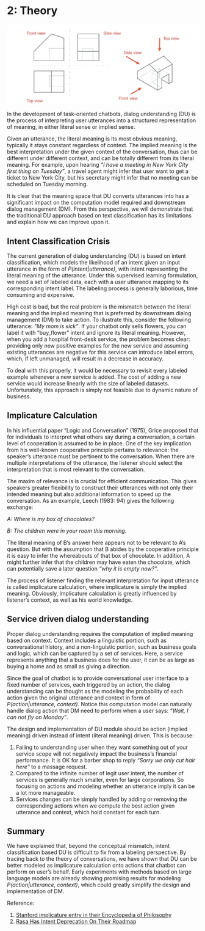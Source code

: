 # 2: Theory

![Theory](/images/essentials/du/theory.png)

In the development of task-oriented chatbots, dialog understanding (DU) is the process of interpreting user utterances into a structured representation of meaning, in either literal sense or implied sense.

Given an utterance, the literal meaning is its most obvious meaning, typically it stays constant regardless of context. The implied meaning is the best interpretation under the given context of the conversation, thus can be different under different context, and can be totally different from its literal meaning. For example, upon hearing *“I have a meeting in New York City first thing on Tuesday”*, a travel agent might infer that user want to get a ticket to New York City, but his secretary might infer that no meeting can be scheduled on Tuesday morning.

It is clear that the meaning space that DU converts utterances into has a significant impact on the computation model required and downstream dialog management (DM). From this perspective, we will demonstrate that the traditional DU approach based on text classification has its limitations and explain how we can improve upon it.

## Intent Classification Crisis
The current generation of dialog understanding (DU) is based on intent classification, which models the likelihood of an intent given an input utterance in the form of *P(intent|utterance)*, with intent representing the literal meaning of the utterance. Under this supervised learning formulation, we need a set of labeled data, each with a user utterance mapping to its corresponding intent label. The labeling process is generally laborious, time consuming and expensive.

High cost is bad, but the real problem is the mismatch between the literal meaning and the implied meaning that is preferred by downstream dialog management (DM) to take action. To illustrate this, consider the following utterance: *“My mom is sick”*. If your chatbot only sells flowers, you can label it with “buy_flower” intent and ignore its literal meaning. However, when you add a hospital front-desk service, the problem becomes clear: providing only new positive examples for the new service and assuming existing utterances are negative for this service can introduce label errors, which, if left unmanaged, will result in a decrease in accuracy.

To deal with this properly, it would be necessary to revisit every labeled example whenever a new service is added. The cost of adding a new service would increase linearly with the size of labeled datasets. Unfortunately, this approach is simply not feasible due to dynamic nature of business.

## Implicature Calculation
In his influential paper “Logic and Conversation” (1975), Grice proposed that for individuals to interpret what others say during a conversation, a certain level of cooperation is assumed to be in place. One of the key implication from his well-known cooperative principle pertains to relevance: the speaker’s utterance must be pertinent to the conversation. When there are multiple interpretations of the utterance, the listener should select the interpretation that is most relevant to the conversation.

The maxim of relevance is is crucial for efficient communication. This gives speakers greater flexibility to construct their utterances with not only their intended meaning but also additional information to speed up the conversation. As an example, Leech (1983: 94) gives the following exchange:

*A: Where is my box of chocolates?*

*B: The children were in your room this morning.*

The literal meaning of B’s answer here appears not to be relevant to A’s question. But with the assumption that B abides by the cooperative principle it is easy to infer the whereabouts of that box of chocolate. In addition, A might further infer that the children may have eaten the chocolate, which can potentially save a later question *“why it is empty now?”*.

The process of listener finding the relevant interpretation for input utterance is called implicature calculation, where implicature is simply the implied meaning. Obviously, implicature calculation is greatly influenced by listener’s context, as well as his world knowledge.

## Service driven dialog understanding
Proper dialog understanding requires the computation of implied meaning based on context. Context includes a linguistic portion, such as conversational history, and a non-linguistic portion, such as business goals and logic, which can be captured by a set of services. Here, a service represents anything that a business does for the user, it can be as large as buying a home and as small as giving a direction.

Since the goal of chatbot is to provide conversational user interface to a fixed number of services, each triggered by an action, the dialog understanding can be thought as the modeling the probability of each action given the original utterance and context in form of *P(action|utterance, context)*. Notice this computation model can naturally handle dialog action that DM need to perform when a user says: *“Wait, I can not fly on Monday”*.

The design and implementation of DU module should be action (implied meaning) driven instead of intent (literal meaning) driven. This is because:

1. Failing to understanding user when they want something out of your service scope will not negatively impact the business’s financial performance. It is OK for a barber shop to reply *“Sorry we only cut hair here”* to a massage request.
2. Compared to the infinite number of legit user intent, the number of services is generally much smaller, even for large corporations. So focusing on actions and modeling whether an utterance imply it can be a lot more manageable.
3. Services changes can be simply handled by adding or removing the corresponding actions when we compute the best action given utterance and context, which hold constant for each turn.

## Summary
We have explained that, beyond the conceptual mismatch, intent classification based DU is difficult to fix from a labeling perspective. By tracing back to the theory of conversations, we have shown that DU can be better modeled as implicature calculation onto actions that chatbot can perform on user’s behalf. Early experiments with methods based on large language models are already showing promising results for modeling *P(action|utterance, context)*, which could greatly simplify the design and implementation of DM.

Reference:
1. [Stanford implicature entry in their Encyclopedia of Philosophy](https://plato.stanford.edu/entries/implicature/)
2. [Rasa Has Intent Deprecation On Their Roadmap](https://cobusgreyling.medium.com/rasa-has-intent-deprecation-on-their-roadmap-5b37ce447def)